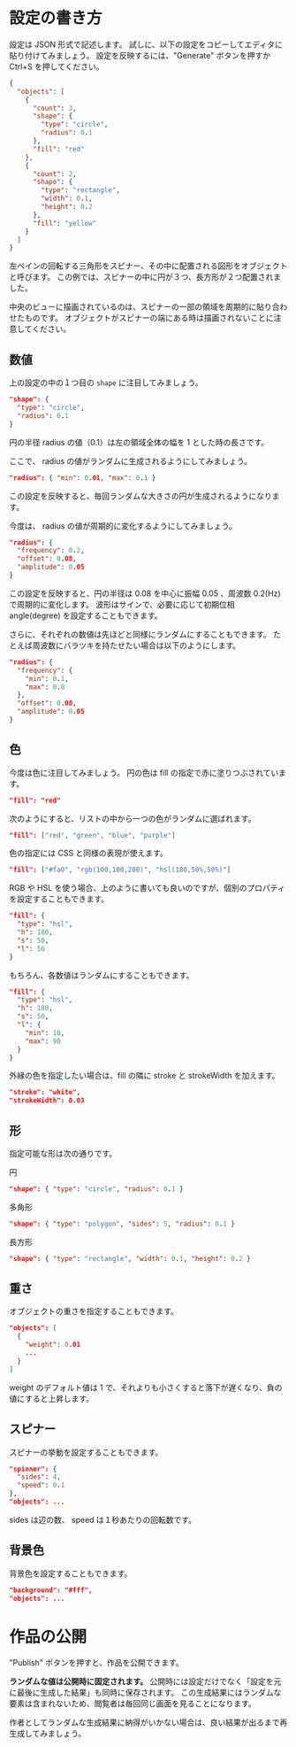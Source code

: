 # 設定の書き方

設定は JSON 形式で記述します。
試しに、以下の設定をコピーしてエディタに貼り付けてみましょう。
設定を反映するには、"Generate" ボタンを押すか Ctrl+S を押してください。

```json
{
  "objects": [
    {
      "count": 3,
      "shape": {
        "type": "circle",
        "radius": 0.1
      },
      "fill": "red"
    },
    {
      "count": 2,
      "shape": {
        "type": "rectangle",
        "width": 0.1,
        "height": 0.2
      },
      "fill": "yellow"
    }
  ]
}
```

左ペインの回転する三角形をスピナー、その中に配置される図形をオブジェクトと呼びます。
この例では、スピナーの中に円が３つ、長方形が２つ配置されました。

中央のビューに描画されているのは、スピナーの一部の領域を周期的に貼り合わせたものです。
オブジェクトがスピナーの端にある時は描画されないことに注意してください。

## 数値

上の設定の中の１つ目の `shape` に注目してみましょう。

```json
"shape": {
  "type": "circle",
  "radius": 0.1
}
```

円の半径 radius の値（0.1）は左の領域全体の幅を 1 とした時の長さです。

ここで、 radius の値がランダムに生成されるようにしてみましょう。

```json
"radius": { "min": 0.01, "max": 0.1 }
```

この設定を反映すると、毎回ランダムな大きさの円が生成されるようになります。

今度は、 radius の値が周期的に変化するようにしてみましょう。

```json
"radius": {
  "frequency": 0.2,
  "offset": 0.08,
  "amplitude": 0.05
}
```

この設定を反映すると、円の半径は 0.08 を中心に振幅 0.05 、周波数 0.2(Hz) で周期的に変化します。
波形はサインで、必要に応じて初期位相 angle(degree) を設定することもできます。

さらに、それぞれの数値は先ほどと同様にランダムにすることもできます。
たとえば周波数にバラツキを持たせたい場合は以下のようにします。

```json
"radius": {
  "frequency": {
    "min": 0.1,
    "max": 0.8
  },
  "offset": 0.08,
  "amplitude": 0.05
}
```

## 色

今度は色に注目してみましょう。
円の色は fill の指定で赤に塗りつぶされています。

```json
"fill": "red"
```

次のようにすると、リストの中から一つの色がランダムに選ばれます。

```json
"fill": ["red", "green", "blue", "purple"]
```

色の指定には CSS と同様の表現が使えます。

```json
"fill": ["#fa0", "rgb(100,100,200)", "hsl(180,50%,50%)"]
```

RGB や HSL を使う場合、上のように書いても良いのですが、個別のプロパティを設定することもできます。

```json
"fill": {
  "type": "hsl",
  "h": 180,
  "s": 50,
  "l": 50
}
```

もちろん、各数値はランダムにすることもできます。

```json
"fill": {
  "type": "hsl",
  "h": 180,
  "s": 50,
  "l": {
    "min": 10,
    "max": 90
  }
}
```

外縁の色を指定したい場合は、fill の隣に stroke と strokeWidth を加えます。

```json
"stroke": "white",
"strokeWidth": 0.03
```

## 形

指定可能な形は次の通りです。

円

```json
"shape": { "type": "circle", "radius": 0.1 }
```

多角形

```json
"shape": { "type": "polygon", "sides": 5, "radius": 0.1 }
```

長方形

```json
"shape": { "type": "rectangle", "width": 0.1, "height": 0.2 }
```

## 重さ

オブジェクトの重さを指定することもできます。

```json
"objects": [
  {
    "weight": 0.01
    ...
  }
]
```

weight のデフォルト値は 1 で、それよりも小さくすると落下が遅くなり、負の値にすると上昇します。

## スピナー

スピナーの挙動を設定することもできます。

```json
"spinner": {
  "sides": 4,
  "speed": 0.1
},
"objects": ...
```

sides は辺の数、 speed は１秒あたりの回転数です。

## 背景色

背景色を設定することもできます。

```json
"background": "#fff",
"objects": ...
```

# 作品の公開

"Publish" ボタンを押すと、作品を公開できます。

**ランダムな値は公開時に固定されます。**
公開時には設定だけでなく「設定を元に最後に生成した結果」も同時に保存されます。
この生成結果にはランダムな要素は含まれないため、閲覧者は毎回同じ画面を見ることになります。

作者としてランダムな生成結果に納得がいかない場合は、良い結果が出るまで再生成してみましょう。
